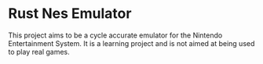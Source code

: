 # Rust Nes Emulator

This project aims to be a cycle accurate emulator for the Nintendo Entertainment System. It is a learning project 
and is not aimed at being used to play real games.
